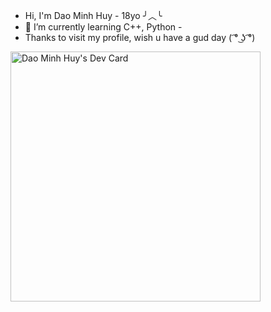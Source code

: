 * Hi, I'm Dao Minh Huy - 18yo ╯︿╰ 
* 🌱 I’m currently learning C++, Python - 
* Thanks to visit my profile, wish u have a gud day ( ͡° ͜ʖ ͡°)

<a href="https://app.daily.dev/minhhuy1201"><img src="https://api.daily.dev/devcards/b7bf90d318ae48c3b72b3f2b51961a81.png?r=ymw" width="400" alt="Dao Minh Huy's Dev Card"/></a>

<!--
**minhhuy1201/minhhuy1201** is a ✨ _special_ ✨ repository because its `README.md` (this file) appears on your GitHub profile.

Here are some ideas to get you started:

- 🔭 I’m currently working on ...
- 🌱 I’m currently learning ...
- 👯 I’m looking to collaborate on ...
- 🤔 I’m looking for help with ...
- 💬 Ask me about ...
- 📫 How to reach me: ...
- 😄 Pronouns: ...
- ⚡ Fun fact: ...
-->
